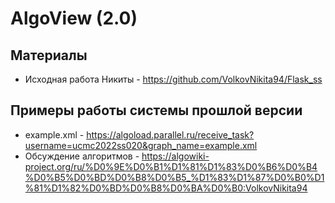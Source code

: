 # AlgoView (2.0)

## Материалы

* Исходная работа Никиты - <https://github.com/VolkovNikita94/Flask_ss>

## Примеры работы системы прошлой версии

* example.xml - <https://algoload.parallel.ru/receive_task?username=ucmc2022ss020&graph_name=example.xml>
* Обсуждение алгоритмов - <https://algowiki-project.org/ru/%D0%9E%D0%B1%D1%81%D1%83%D0%B6%D0%B4%D0%B5%D0%BD%D0%B8%D0%B5_%D1%83%D1%87%D0%B0%D1%81%D1%82%D0%BD%D0%B8%D0%BA%D0%B0:VolkovNikita94>

